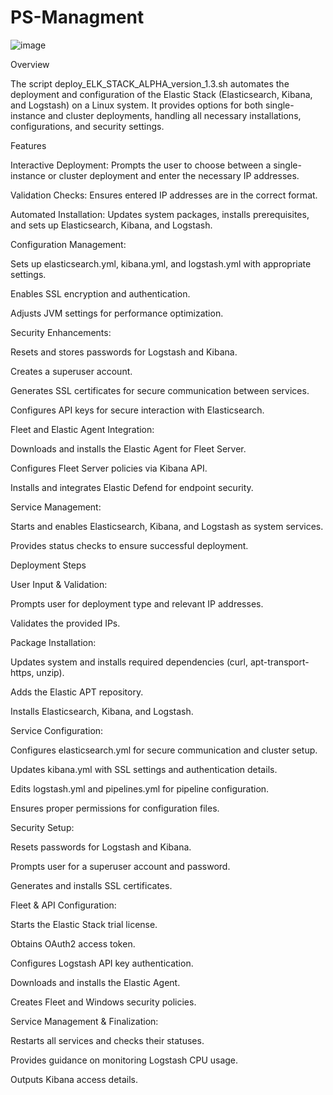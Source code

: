 # PS-Managment

![image](https://github.com/ColeVan/PS-Kit-Managment/assets/70167373/37a9846e-5168-4cfa-a2cf-7bad9c7f7c93)

Overview

The script deploy_ELK_STACK_ALPHA_version_1.3.sh automates the deployment and configuration of the Elastic Stack (Elasticsearch, Kibana, and Logstash) on a Linux system. It provides options for both single-instance and cluster deployments, handling all necessary installations, configurations, and security settings.

Features

Interactive Deployment: Prompts the user to choose between a single-instance or cluster deployment and enter the necessary IP addresses.

Validation Checks: Ensures entered IP addresses are in the correct format.

Automated Installation: Updates system packages, installs prerequisites, and sets up Elasticsearch, Kibana, and Logstash.

Configuration Management:

Sets up elasticsearch.yml, kibana.yml, and logstash.yml with appropriate settings.

Enables SSL encryption and authentication.

Adjusts JVM settings for performance optimization.

Security Enhancements:

Resets and stores passwords for Logstash and Kibana.

Creates a superuser account.

Generates SSL certificates for secure communication between services.

Configures API keys for secure interaction with Elasticsearch.

Fleet and Elastic Agent Integration:

Downloads and installs the Elastic Agent for Fleet Server.

Configures Fleet Server policies via Kibana API.

Installs and integrates Elastic Defend for endpoint security.

Service Management:

Starts and enables Elasticsearch, Kibana, and Logstash as system services.

Provides status checks to ensure successful deployment.

Deployment Steps

User Input & Validation:

Prompts user for deployment type and relevant IP addresses.

Validates the provided IPs.

Package Installation:

Updates system and installs required dependencies (curl, apt-transport-https, unzip).

Adds the Elastic APT repository.

Installs Elasticsearch, Kibana, and Logstash.

Service Configuration:

Configures elasticsearch.yml for secure communication and cluster setup.

Updates kibana.yml with SSL settings and authentication details.

Edits logstash.yml and pipelines.yml for pipeline configuration.

Ensures proper permissions for configuration files.

Security Setup:

Resets passwords for Logstash and Kibana.

Prompts user for a superuser account and password.

Generates and installs SSL certificates.

Fleet & API Configuration:

Starts the Elastic Stack trial license.

Obtains OAuth2 access token.

Configures Logstash API key authentication.

Downloads and installs the Elastic Agent.

Creates Fleet and Windows security policies.

Service Management & Finalization:

Restarts all services and checks their statuses.

Provides guidance on monitoring Logstash CPU usage.

Outputs Kibana access details.
